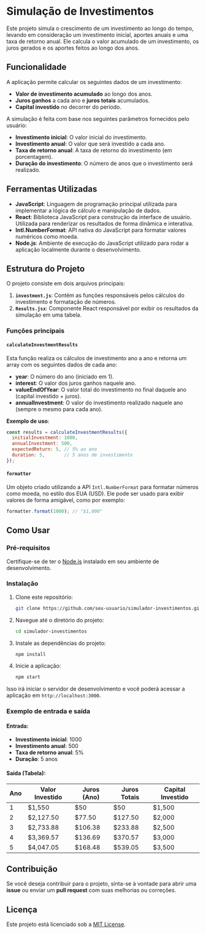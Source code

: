 # Simulação de Investimentos

Este projeto simula o crescimento de um investimento ao longo do tempo, levando em consideração um investimento inicial, aportes anuais e uma taxa de retorno anual. Ele calcula o valor acumulado de um investimento, os juros gerados e os aportes feitos ao longo dos anos.

## Funcionalidade

A aplicação permite calcular os seguintes dados de um investimento:
- **Valor de investimento acumulado** ao longo dos anos.
- **Juros ganhos** a cada ano e **juros totais** acumulados.
- **Capital investido** no decorrer do período.

A simulação é feita com base nos seguintes parâmetros fornecidos pelo usuário:
- **Investimento inicial**: O valor inicial do investimento.
- **Investimento anual**: O valor que será investido a cada ano.
- **Taxa de retorno anual**: A taxa de retorno do investimento (em porcentagem).
- **Duração do investimento**: O número de anos que o investimento será realizado.

## Ferramentas Utilizadas

- **JavaScript**: Linguagem de programação principal utilizada para implementar a lógica de cálculo e manipulação de dados.
- **React**: Biblioteca JavaScript para construção da interface de usuário. Utilizada para renderizar os resultados de forma dinâmica e interativa.
- **Intl.NumberFormat**: API nativa do JavaScript para formatar valores numéricos como moeda.
- **Node.js**: Ambiente de execução do JavaScript utilizado para rodar a aplicação localmente durante o desenvolvimento.

## Estrutura do Projeto

O projeto consiste em dois arquivos principais:

1. **`investment.js`**: Contém as funções responsáveis pelos cálculos do investimento e formatação de números.
2. **`Results.jsx`**: Componente React responsável por exibir os resultados da simulação em uma tabela.

### Funções principais

#### `calculateInvestmentResults`

Esta função realiza os cálculos de investimento ano a ano e retorna um array com os seguintes dados de cada ano:

- **year**: O número do ano (iniciado em 1).
- **interest**: O valor dos juros ganhos naquele ano.
- **valueEndOfYear**: O valor total do investimento no final daquele ano (capital investido + juros).
- **annualInvestment**: O valor do investimento realizado naquele ano (sempre o mesmo para cada ano).

**Exemplo de uso**:
```javascript
const results = calculateInvestmentResults({
  initialInvestment: 1000,
  annualInvestment: 500,
  expectedReturn: 5, // 5% ao ano
  duration: 5,       // 5 anos de investimento
});
```

#### `formatter`

Um objeto criado utilizando a API `Intl.NumberFormat` para formatar números como moeda, no estilo dos EUA (USD). Ele pode ser usado para exibir valores de forma amigável, como por exemplo:

```javascript
formatter.format(1000); // "$1,000"
```

## Como Usar

### Pré-requisitos

Certifique-se de ter o [Node.js](https://nodejs.org/) instalado em seu ambiente de desenvolvimento.

### Instalação

1. Clone este repositório:
   ```bash
   git clone https://github.com/seu-usuario/simulador-investimentos.git
   ```

2. Navegue até o diretório do projeto:
   ```bash
   cd simulador-investimentos
   ```

3. Instale as dependências do projeto:
   ```bash
   npm install
   ```

4. Inicie a aplicação:
   ```bash
   npm start
   ```

Isso irá iniciar o servidor de desenvolvimento e você poderá acessar a aplicação em `http://localhost:3000`.

### Exemplo de entrada e saída

#### Entrada:
- **Investimento inicial**: 1000
- **Investimento anual**: 500
- **Taxa de retorno anual**: 5%
- **Duração**: 5 anos

#### Saída (Tabela):

| Ano | Valor Investido | Juros (Ano) | Juros Totais | Capital Investido |
|-----|-----------------|-------------|--------------|-------------------|
| 1   | $1,550          | $50         | $50          | $1,500            |
| 2   | $2,127.50       | $77.50      | $127.50      | $2,000            |
| 3   | $2,733.88       | $106.38     | $233.88      | $2,500            |
| 4   | $3,369.57       | $136.69     | $370.57      | $3,000            |
| 5   | $4,047.05       | $168.48     | $539.05      | $3,500            |

## Contribuição

Se você deseja contribuir para o projeto, sinta-se à vontade para abrir uma **issue** ou enviar um **pull request** com suas melhorias ou correções.

## Licença

Este projeto está licenciado sob a [MIT License](LICENSE).
```

